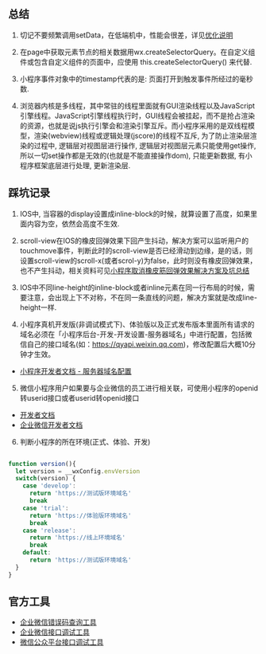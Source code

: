 ## 总结

1. 切记不要频繁调用setData，在低端机中，性能会很差，详见[优化说明](https://developers.weixin.qq.com/miniprogram/dev/framework/performance/tips.html)

2. 在page中获取元素节点的相关数据用wx.createSelectorQuery。在自定义组件或包含自定义组件的页面中，应使用 this.createSelectorQuery() 来代替.

3. 小程序事件对象中的timestamp代表的是: 页面打开到触发事件所经过的毫秒数.

4. 浏览器内核是多线程，其中常驻的线程里面就有GUI渲染线程以及JavaScript引擎线程。JavaScript引擎线程执行时，GUI线程会被挂起，而不是抢占渲染的资源，也就是说js执行引擎会和渲染引擎互斥。而小程序采用的是双线程模型，渲染(webview)线程或逻辑处理(jscore)的线程不互斥, 为了防止渲染层渲染的过程中, 逻辑层对视图层进行操作, 逻辑层对视图层元素只能使用get操作, 所以一切set操作都是无效的(也就是不能直接操作dom), 只能更新数据, 有小程序框架底层进行处理, 更新渲染层.

## 踩坑记录

1. IOS中, 当容器的display设置成inline-block的时候，就算设置了高度，如果里面内容为空，依然会高度不生效.

2. scroll-view在IOS的橡皮回弹效果下回产生抖动，解决方案可以监听用户的touchmove事件，判断此时的scroll-view是否已经滑动到边缘，是的话，则设置scroll-view的scroll-x(或者scrol-y)为false，此时则没有橡皮回弹效果，也不产生抖动，相关资料可见[小程序取消橡皮筋回弹效果解决方案及坑总结](https://developers.weixin.qq.com/community/develop/article/doc/000c4e2e3446e8243739e441051013)

3. IOS中不同line-height的inline-block或者inline元素在同一行布局的时候，需要注意，会出现上下不对称，不在同一条直线的问题，解决方案就是改成line-height一样.

4. 小程序真机开发版(非调试模式下)、体验版以及正式发布版本里面所有请求的域名必须在「小程序后台-开发-开发设置-服务器域名」中进行配置，包括微信自己的接口域名(如：https://qyapi.weixin.qq.com)，修改配置后大概10分钟才生效。

- [小程序开发者文档 - 服务器域名配置](https://developers.weixin.qq.com/miniprogram/dev/framework/ability/network.html)

5. 微信小程序用户如果要与企业微信的员工进行相关联，可使用小程序的openid转userid接口或者userid转openid接口

- [开发者文档](https://qydev.weixin.qq.com/wiki/index.php?title=Userid%E4%B8%8Eopenid%E4%BA%92%E6%8D%A2%E6%8E%A5%E5%8F%A3)
- [企业微信开发者文档](https://work.weixin.qq.com/api/doc?st=FE06900F8F1ABF1F7A5727A024C4392AEA09B5E0BC7F327E6AA77CCEC705EBE1D2A38D0A74C76BD51D53CB5B8CDCC31339A97C0C576A00C9DCF0CCDCB0904EC1CD2576A0152E5CD25C3DFB260C048A59D8BAE0C7317EEDC6B8E9A1C25C69BDF9DF37FF6813A79121218FEE83D27B4D2DC6DAEF05B26BE4B8D4AFF4294A569F5490142BE76875F210CFE09C222EDFA626&vid=1688850541474207&cst=9C1F02BFEDAF8A9802E3BDF9AA2798C939CC44F96197AE1AD989AEFCEB20C97376A32BC5D5D0CF2C1D9239B8F5BF88DC&deviceid=6ebc30cf-c578-496c-940c-6e4b6e04e5d0&version=2.8.12.1524&platform=win#90000/90135/90202)

6. 判断小程序的所在环境(正式、体验、开发)
```javascript

function version(){
  let version = __wxConfig.envVersion
  switch(version) {
    case 'develop':
      return 'https://测试版环境域名'
      break
    case 'trial':
      return 'https://体验版环境域名'
      break
    case 'release':
      return 'https://线上环境域名'
      break
    default:
      return 'https://测试版环境域名'
  }
}
```

## 官方工具

- [企业微信错误码查询工具](https://open.work.weixin.qq.com/devtool/query?e=40073)
- [企业微信接口调试工具](https://work.weixin.qq.com/api/devtools/devtool.php)
- [微信公众平台接口调试工具](https://mp.weixin.qq.com/debug/)
